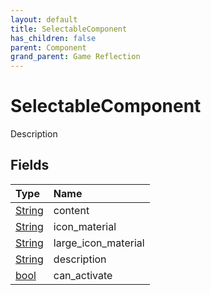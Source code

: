 ```yaml
---
layout: default
title: SelectableComponent
has_children: false
parent: Component
grand_parent: Game Reflection
---
```

# SelectableComponent
Description 

## Fields

| Type | Name |
|:----------|:--------------|
| [String](/riftbreaker-wiki/docs/game-reflection/components/string/) | content |
| [String](/riftbreaker-wiki/docs/game-reflection/components/string/) | icon_material |
| [String](/riftbreaker-wiki/docs/game-reflection/components/string/) | large_icon_material |
| [String](/riftbreaker-wiki/docs/game-reflection/components/string/) | description |
| [bool](/riftbreaker-wiki/docs/game-reflection/components/bool/) | can_activate |

